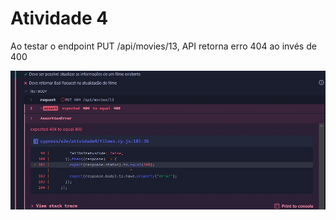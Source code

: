 # Atividade 4

Ao testar o endpoint PUT /api/movies/13, API retorna erro 404 ao invés de 400

![erro](./.github/erro.jpg)
